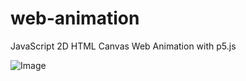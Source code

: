 # web-animation
JavaScript 2D HTML Canvas Web Animation  with p5.js


![Image](https://i.hizliresim.com/8jyhv2q.gif)
